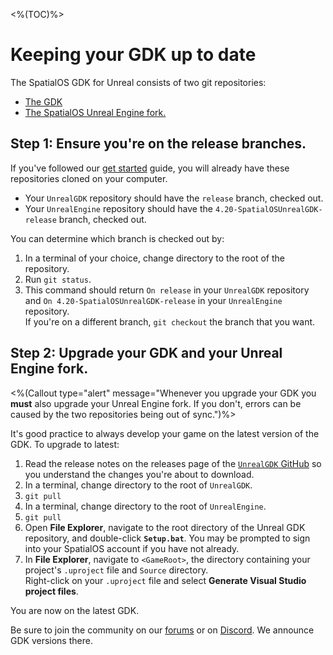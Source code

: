 <%(TOC)%>
# Keeping your GDK up to date

The SpatialOS GDK for Unreal consists of two git repositories:<br>

* [The GDK](https://github.com/spatialos/UnrealGDK)<br>
* [The SpatialOS Unreal Engine fork.](https://github.com/improbableio/UnrealEngine)

## Step 1: Ensure you're on the release branches.

If you've followed our [get started]({{urlRoot}}/content/get-started/introduction) guide, you will already have these repositories cloned on your computer.<br>

* Your `UnrealGDK` repository should have the `release` branch, checked out.<br>
* Your `UnrealEngine` repository should have the `4.20-SpatialOSUnrealGDK-release` branch, checked out.<br>

You can determine which branch is checked out by:<br>

1. In a terminal of your choice, change directory to the root of the repository.<br>
1. Run `git status`.
1. This command should return `On release` in your `UnrealGDK` repository and `On 4.20-SpatialOSUnrealGDK-release` in your `UnrealEngine` repository.<br>
If you're on a different branch, `git checkout` the branch that you want.

## Step 2: Upgrade your GDK and your Unreal Engine fork.

<%(Callout type="alert" message="Whenever you upgrade your GDK you **must** also upgrade your Unreal Engine fork. If you don't, errors can be caused by the two repositories being out of sync.")%>

It's good practice to always develop your game on the latest version of the GDK. To upgrade to latest:

1. Read the release notes on the releases page of the [`UnrealGDK` GitHub](https://github.com/spatialos/UnrealGDK/releases) so you understand the changes you're about to download.
1. In a terminal, change directory to the root of `UnrealGDK`.
1. `git pull`
1. In a terminal, change directory to the root of `UnrealEngine`.
1. `git pull`
1. Open **File Explorer**, navigate to the root directory of the Unreal GDK repository, and double-click **`Setup.bat`**. You may be prompted to sign into your SpatialOS account if you have not already.
1. In **File Explorer**, navigate to `<GameRoot>`, the directory containing your project's `.uproject` file and `Source` directory.<br>
Right-click on your `.uproject` file and select **Generate Visual Studio project files**.

You are now on the latest GDK.

Be sure to join the community on our <a href="https://forums.improbable.io" data-track-link="Join Forums Clicked|product=Docs" target="_blank">forums</a> or on <a href="https://discord.gg/vAT7RSU" data-track-link="Join Discord Clicked|product=Docs|platform=Win|label=Win" target="_blank">Discord</a>. We announce GDK versions there.